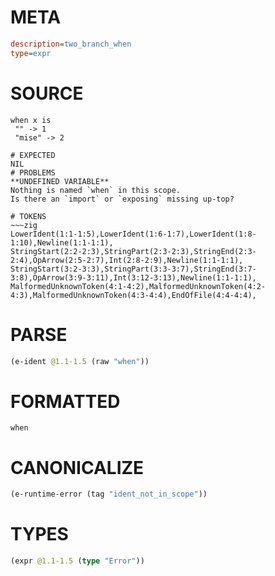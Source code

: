 # META
~~~ini
description=two_branch_when
type=expr
~~~
# SOURCE
~~~roc
when x is
 "" -> 1
 "mise" -> 2
~~~
~~~
# EXPECTED
NIL
# PROBLEMS
**UNDEFINED VARIABLE**
Nothing is named `when` in this scope.
Is there an `import` or `exposing` missing up-top?

# TOKENS
~~~zig
LowerIdent(1:1-1:5),LowerIdent(1:6-1:7),LowerIdent(1:8-1:10),Newline(1:1-1:1),
StringStart(2:2-2:3),StringPart(2:3-2:3),StringEnd(2:3-2:4),OpArrow(2:5-2:7),Int(2:8-2:9),Newline(1:1-1:1),
StringStart(3:2-3:3),StringPart(3:3-3:7),StringEnd(3:7-3:8),OpArrow(3:9-3:11),Int(3:12-3:13),Newline(1:1-1:1),
MalformedUnknownToken(4:1-4:2),MalformedUnknownToken(4:2-4:3),MalformedUnknownToken(4:3-4:4),EndOfFile(4:4-4:4),
~~~
# PARSE
~~~clojure
(e-ident @1.1-1.5 (raw "when"))
~~~
# FORMATTED
~~~roc
when
~~~
# CANONICALIZE
~~~clojure
(e-runtime-error (tag "ident_not_in_scope"))
~~~
# TYPES
~~~clojure
(expr @1.1-1.5 (type "Error"))
~~~

